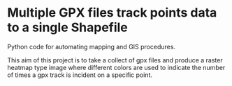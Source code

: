 # Multiple GPX files track points data to a single Shapefile
Python code for automating mapping and GIS procedures.

This aim of this project is to take a collect of gpx files and produce a raster heatmap type image where different colors are used to indicate the number of times a gpx track is incident on a specific point.
